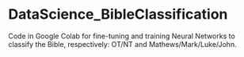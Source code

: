 # DataScience_BibleClassification
Code in Google Colab for fine-tuning and training Neural Networks to classify the Bible, respectively: OT/NT and Mathews/Mark/Luke/John. 
